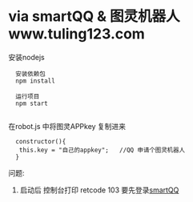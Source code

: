 # via smartQQ & 图灵机器人www.tuling123.com


安装nodejs
```
  安装依赖包
  npm install
  
  运行项目
  npm start  
   
```

在robot.js 中将图灵APPkey 复制进来
```
  constructor(){
   this.key = "自己的appkey";   //QQ 申请个图灵机器人
  }
```

问题:
1. 启动后 控制台打印  retcode 103  要先登录[smartQQ](http://w.qq.com/)
  
  


